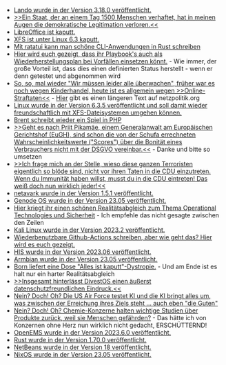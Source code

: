 * [Lando wurde in der Version 3.18.0 veröffentlicht.](https://github.com/lando/lando/releases/tag/v3.18.0)
* [>>Ein Staat, der an einem Tag 1500 Menschen verhaftet, hat in meinen Augen die demokratische Legitimation verloren.<<](https://blog.fefe.de/?ts=9a8be3f9)
* [LibreOffice ist kaputt.](https://www.linux-magazin.de/blogs/kritische-luecke-in-libreoffice/)
* [XFS ist unter Linux 6.3 kaputt.](https://www.linux-magazin.de/news/linux-6-3-bug-zerstoert-xfs-dateisystem/)
* [Mit ratatui kann man schöne CLI-Anwendungen in Rust schreiben](https://blog.orhun.dev/ratatui-0-21-0/)
* [Hier wird euch gezeigt, dass ihr Playbook's auch als Wiederherstellungsplan bei Vorfällen einsetzen könnt.](https://www.freecodecamp.org/news/use-playbooks-for-incident-recovery/) - Wie immer, der große Vorteil ist, dass dies einen definierten Status herstellt - wenn er denn getestet und abgenommen wird
* [So, so, mal wieder "Wir müssen leider alle überwachen", früher war es noch wegen Kinderhandel, heute ist es allgemein wegen >>Online-Straftaten<<](https://tuxproject.de/blog/2023/05/seid-terroristen-5/) - [Hier](https://www.patrick-breyer.de/vorratsdatenspeicherung-rote-linie-gegen-speicherung-von-ip-adressen-der-buergerinnen/) gibt es einen längeren Text auf netzpolitik.org
* [Linux wurde in der Version 6.3.5 veröffentlicht und soll damit wieder freundschaftlich mit XFS-Dateisystemen umgehen können.](https://www.phoronix.com/news/Linux-6.3.5-Released)
* [Brent schreibt wieder ein Spiel in PHP](https://stitcher.io/blog/procedurally-generated-game-in-php)
* [>>Geht es nach Priit Pikamäe, einem Generalanwalt am Europäischen Gerichtshof (EuGH), sind schon die von der Schufa errechneten Wahrscheinlichkeitswerte ("Scores") über die Bonität eines Verbrauchers nicht mit der DSGVO vereinbar.<<](http://blog.fefe.de/?ts=9a89154a) - Danke und bitte so umsetzen
* [>>Ich frage mich an der Stelle, wieso diese ganzen Terroristen eigentlich so blöde sind, nicht vor ihren Taten in die CDU einzutreten. Wenn du Immunität haben willst, musst du in die CDU eintreten! Das weiß doch nun wirklich jeder!<<](http://blog.fefe.de/?ts=9a89f029)
* [netavark wurde in der Version 1.5.1 veröffentlicht.](https://github.com/containers/netavark/releases/tag/v1.5.1)
* [Genode OS wurde in der Version 23.05 veröffentlicht.](https://github.com/genodelabs/genode/releases/tag/23.05)
* [Hier kriegt ihr einen schönen Realitätsabgleich zum Thema Operational Technologies und Sicherheit](https://www.borncity.com/blog/2023/06/01/ot-sicherheitslsungen-was-unternehmen-erwarten/) - Ich empfehle das nicht gesagte zwischen den Zeilen
* [Kali Linux wurde in der Version 2023.2 veröffentlicht.](https://www.bleepingcomputer.com/news/security/kali-linux-20232-released-with-13-new-tools-pre-built-hyperv-image/)
* [Wiederbenutzbare Github-Actions schreiben, aber wie geht das? Hier wird es euch gezeigt.](https://www.freecodecamp.org/news/how-to-build-a-simple-deployment-pipeline-with-reuable-github-actions-and-heroku/)
* [HIS wurde in der Version 2023.06 veröffentlicht.](https://www.his.de/hislive/release-202306-ist-freigegeben)
* [Armbian wurde in der Version 23.05 veröffentlicht.](https://www.phoronix.com/news/Armbian-23.05-Released)
* [Born liefert eine Dose "Alles ist kaputt"-Dystropie.](https://www.borncity.com/blog/2023/06/01/sicherheits-ransomware-und-datenschutzvorflle-mai-2023/) - Und am Ende ist es halt nur ein harter Realitätsabgleich
* [>>Insgesamt hinterlässt DivestOS einen äußerst datenschutzfreundlichen Eindruck.<<](https://www.kuketz-blog.de/divestos-datenschutzfreundlich-und-erhoehte-sicherheit-custom-roms-teil5/)
* [Nein? Doch! Oh? Die US Air Force testet KI und die KI bringt alles um, was zwischen der Erreichung ihres Ziels steht ... auch eben "die Guten"](http://blog.fefe.de/?ts=9a87dd3d)
* [Nein? Doch! Oh? Chemie-Konzerne halten wichtige Studien über Produkte zurück, weil sie Menschen gefährden?](http://blog.fefe.de/?ts=9a8642d9) - Das hätte ich von Konzernen ohne Herz nun wirklich nicht gedacht, ERSCHÜTTERND!
* [OpenEMS wurde in der Version 2023.6.0 veröffentlicht.](https://github.com/OpenEMS/openems/releases/tag/2023.6.0)
* [Rust wurde in der Version 1.70.0 veröffentlicht.](https://blog.rust-lang.org/2023/06/01/Rust-1.70.0.html)
* [NetBeans wurde in der Version 18 veröffentlicht.](https://www.phoronix.com/news/Apache-NeatBeans-18)
* [NixOS wurde in der Version 23.05 veröffentlicht.](https://lwn.net/Articles/933466/)


